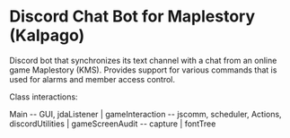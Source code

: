 # Discord Chat Bot for Maplestory (Kalpago)
Discord bot that synchronizes its text channel with a chat from an online game Maplestory (KMS).
Provides support for various commands that is used for alarms and member access control.

Class interactions:

Main -- GUI, jdaListener
|
gameInteraction -- jscomm, scheduler, Actions, discordUtilities
|
gameScreenAudit -- capture
|
fontTree
